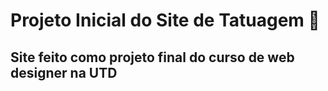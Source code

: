 # Projeto Inicial do Site de Tatuagem :art:



## Site feito como projeto final do curso de web designer na UTD



